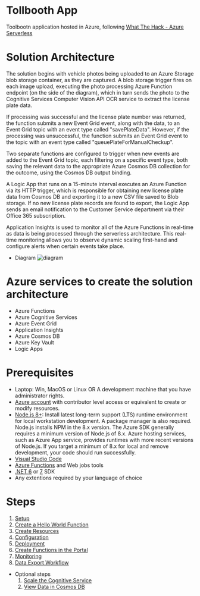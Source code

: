 # Tollbooth App
Toolbootn application hosted in Azure, following [What The Hack - Azure Serverless](https://microsoft.github.io/WhatTheHack/015-Serverless/)

# Solution Architecture
The solution begins with vehicle photos being uploaded to an Azure Storage blob storage container, as they are captured. A blob storage trigger fires on each image upload, executing the photo processing Azure Function endpoint (on the side of the diagram), which in turn sends the photo to the Cognitive Services Computer Vision API OCR service to extract the license plate data.

If processing was successful and the license plate number was returned, the function submits a new Event Grid event, along with the data, to an Event Grid topic with an event type called "savePlateData". However, if the processing was unsuccessful, the function submits an Event Grid event to the topic with an event type called "queuePlateForManualCheckup".

Two separate functions are configured to trigger when new events are added to the Event Grid topic, each filtering on a specific event type, both saving the relevant data to the appropriate Azure Cosmos DB collection for the outcome, using the Cosmos DB output binding.

A Logic App that runs on a 15-minute interval executes an Azure Function via its HTTP trigger, which is responsible for obtaining new license plate data from Cosmos DB and exporting it to a new CSV file saved to Blob storage. If no new license plate records are found to export, the Logic App sends an email notification to the Customer Service department via their Office 365 subscription.

Application Insights is used to monitor all of the Azure Functions in real-time as data is being processed through the serverless architecture. This real-time monitoring allows you to observe dynamic scaling first-hand and configure alerts when certain events take place.

- Diagram
![diagram](https://microsoft.github.io/WhatTheHack/015-Serverless/images/preferred-solution.png)

# Azure services to create the solution architecture
- Azure Functions
- Azure Cognitive Services
- Azure Event Grid
- Application Insights
- Azure Cosmos DB
- Azure Key Vault
- Logic Apps

# Prerequisites
- Laptop: Win, MacOS or Linux OR A development machine that you have administrator rights.
- [Azure account](https://azure.microsoft.com/en-ca/) with contributor level access or equivalent to create or modify resources.
- [Node.js 8+](https://www.npmjs.com/): Install latest long-term support (LTS) runtime environment for local workstation development. A package manager is also required. Node.js installs NPM in the 8.x version. The Azure SDK generally requires a minimum version of Node.js of 8.x. Azure hosting services, such as Azure App service, provides runtimes with more recent versions of Node.js. If you target a minimum of 8.x for local and remove development, your code should run successfully.
- [Visual Studio Code](https://code.visualstudio.com)
- [Azure Functions](https://marketplace.visualstudio.com/items?itemName=ms-azuretools.vscode-azurefunctions) and Web jobs tools
- [.NET 6](https://dotnet.microsoft.com/en-us/download/dotnet/6.0) or [7](https://dotnet.microsoft.com/en-us/download/dotnet/7.0) SDK
- Any extentions required by your language of choice

# Steps
1. [Setup](https://microsoft.github.io/WhatTheHack/015-Serverless/Student/Challenge-01.html)
2. [Create a Hello World Function](https://microsoft.github.io/WhatTheHack/015-Serverless/Student/Challenge-02.html)
3. [Create Resources](https://microsoft.github.io/WhatTheHack/015-Serverless/Student/Challenge-03.html)
4. [Configuration](https://microsoft.github.io/WhatTheHack/015-Serverless/Student/Challenge-04.html)
5. [Deployment](https://microsoft.github.io/WhatTheHack/015-Serverless/Student/Challenge-05.html)
6. [Create Functions in the Portal](https://microsoft.github.io/WhatTheHack/015-Serverless/Student/Challenge-06.html)
7. [Monitoring](https://microsoft.github.io/WhatTheHack/015-Serverless/Student/Challenge-07.html)
8. [Data Export Workflow](https://microsoft.github.io/WhatTheHack/015-Serverless/Student/Challenge-08.html)

- Optional steps
  1. [Scale the Cognitive Service](https://microsoft.github.io/WhatTheHack/015-Serverless/Student/Challenge-07A.html)
  2. [View Data in Cosmos DB](https://microsoft.github.io/WhatTheHack/015-Serverless/Student/Challenge-07B.html)